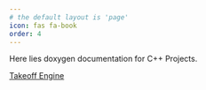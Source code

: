 ```yaml
---
# the default layout is 'page'
icon: fas fa-book
order: 4
---
```


Here lies doxygen documentation for C++ Projects.

[Takeoff Engine](/project-documentation/takeoff-engine/index.html)